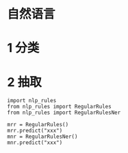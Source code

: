 # 自然语言


# 1 分类

# 2 抽取


```
import nlp_rules
from nlp_rules import RegularRules
from nlp_rules import RegularRulesNer

mrr = RegularRules()
mrr.predict("xxx")
mnr = RegularRulesNer()
mnr.predict("xxx")

```

